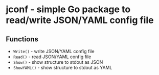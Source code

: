 jconf - simple Go package to read/write JSON/YAML config file
=============================================================

## Functions
- `Write()` - write JSON/YAML config file
- `Read()` - read JSON/YAML config file
- `Show()` - show structure to stdout as JSON
- `ShowYAML()` - show structure to stdout as YAML

